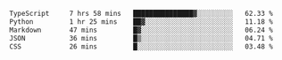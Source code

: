 <!--START_SECTION:waka-->

```txt
TypeScript     7 hrs 58 mins   ███████████████▓░░░░░░░░░   62.33 %
Python         1 hr 25 mins    ██▓░░░░░░░░░░░░░░░░░░░░░░   11.18 %
Markdown       47 mins         █▓░░░░░░░░░░░░░░░░░░░░░░░   06.24 %
JSON           36 mins         █▒░░░░░░░░░░░░░░░░░░░░░░░   04.71 %
CSS            26 mins         █░░░░░░░░░░░░░░░░░░░░░░░░   03.48 %
```

<!--END_SECTION:waka-->